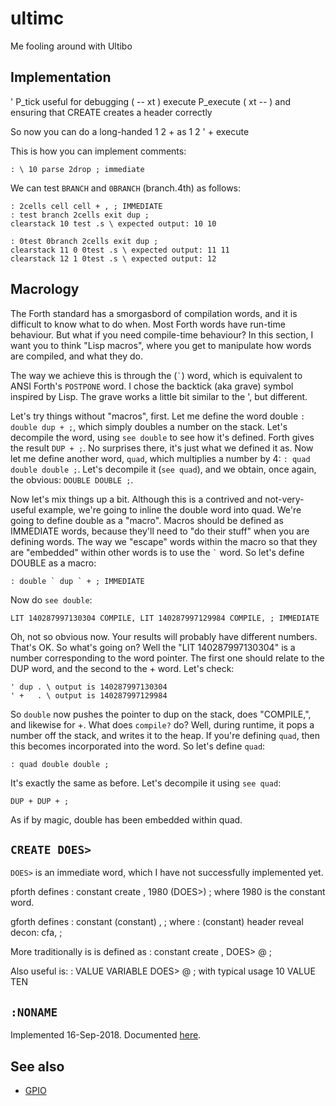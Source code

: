 # ultimc
Me fooling around with Ultibo

## Implementation

' P_tick useful for debugging ( -- xt )
execute P_execute ( xt -- )
and ensuring that CREATE creates a header correctly

So now you can do a long-handed 1 2 + as 1 2 ' + execute

This is how you can implement comments:
```
: \ 10 parse 2drop ; immediate
```


We can test `BRANCH` and `0BRANCH` (branch.4th) as follows:
```
: 2cells cell cell + , ; IMMEDIATE
: test branch 2cells exit dup ;
clearstack 10 test .s \ expected output: 10 10

: 0test 0branch 2cells exit dup ;
clearstack 11 0 0test .s \ expected output: 11 11
clearstack 12 1 0test .s \ expected output: 12
```

## Macrology

The Forth standard has a smorgasbord of compilation words, and it is difficult to know what to do when. Most Forth words have run-time behaviour. But what if you need compile-time behaviour? In this section, I want you to think "Lisp macros", where you get to manipulate how words are compiled, and what they do.

The way we achieve this is through the (`` ` ``) word, which is equivalent to ANSI Forth's `POSTPONE` word. I chose the backtick (aka grave) symbol inspired by Lisp. The grave works a little bit similar to the ', but different.

Let's try things without "macros", first. Let me define the word double `: double dup + ;`, which simply doubles a number on the stack. Let's decompile the word, using `see double` to see how it's defined. Forth gives the result `DUP + ;`. No surprises there, it's just what we defined it as. Now let me define another word, `quad`, which multiplies a number by 4: `: quad double double ;`. Let's decompile it (`see quad`), and we obtain, once again, the obvious: `DOUBLE DOUBLE ;`.

Now let's mix things up a bit. Although this is a contrived and not-very-useful example, we're going to inline the double word into quad. We're going to define double as a "macro". Macros should be defined as IMMEDIATE words, because they'll need to "do their stuff" when you are defining words. The way we "escape" words within the macro so that they are "embedded" within other words is to use the `` ` `` word. So let's define DOUBLE as a macro:
```
: double ` dup ` + ; IMMEDIATE
```
Now do `see double`:
```
LIT 140287997130304 COMPILE, LIT 140287997129984 COMPILE, ; IMMEDIATE
```
Oh, not so obvious now. Your results will probably have different numbers. That's OK. So what's going on? Well the "LIT 140287997130304" is a number corresponding to the word pointer. The first one should relate to the DUP word, and the second to the + word. Let's check:
```
' dup . \ output is 140287997130304
' +   . \ output is 140287997129984
```
So `double` now pushes the pointer to dup on the stack, does "COMPILE,", and likewise for +. What does `compile?` do? Well, during runtime, it pops a number off the stack, and writes it to the heap. If you're defining `quad`, then this becomes incorporated into the word. So let's define `quad`:
```
: quad double double ;
```
It's exactly the same as before. Let's decompile it using `see quad`:
```
DUP + DUP + ; 
```
As if by magic, double has been embedded within quad.


## `CREATE DOES>`

`DOES>` is an immediate word, which I have not successfully implemented yet.

pforth defines 
	: constant create , 1980 (DOES>) ; 
where 1980 is the constant word.

gforth defines 
	: constant (constant) , ; 
where 
	: (constant) header reveal decon: cfa, ;

More traditionally is is defined as 
	: constant create , DOES> @ ;

Also useful is:
	: VALUE VARIABLE DOES> @ ;
with typical usage
	10 VALUE TEN

## `:NONAME`

Implemented 16-Sep-2018. Documented [here](http://lars.nocrew.org/forth2012/core/ColonNONAME.html).

## See also

* [GPIO](GPIO.md)
